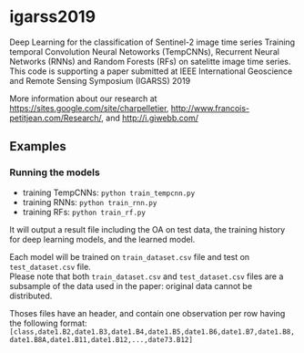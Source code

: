 # igarss2019
Deep Learning for the classification of Sentinel-2 image time series
Training temporal Convolution Neural Netoworks (TempCNNs), Recurrent Neural Networks (RNNs) and Random Forests (RFs) on satelitte image time series.
This code is supporting a paper submitted at IEEE International Geoscience and Remote Sensing Symposium (IGARSS) 2019


More information about our research at https://sites.google.com/site/charpelletier, http://www.francois-petitjean.com/Research/, and http://i.giwebb.com/

## Examples

### Running the models

- training TempCNNs: `python train_tempcnn.py`
- training RNNs: `python train_rnn.py`
- training RFs: `python train_rf.py`

It will output a result file including the OA on test data, the training history for deep learning models, and the learned model.

Each model will be trained on `train_dataset.csv` file and test on `test_dataset.csv` file.  
Please note that both `train_dataset.csv` and `test_dataset.csv` files are a subsample of the data used in the paper: original data cannot be distributed.

Thoses files have an header, and contain one observation per row having the following format:
`[class,date1.B2,date1.B3,date1.B4,date1.B5,date1.B6,date1.B7,date1.B8,date1.B8A,date1.B11,date1.B12,...,date73.B12]`
